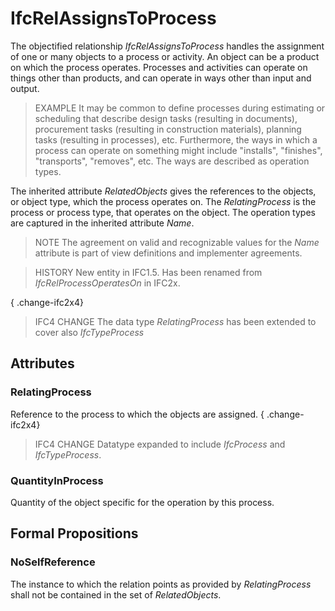 # IfcRelAssignsToProcess

The objectified relationship _IfcRelAssignsToProcess_ handles the assignment of one or many objects to a process or activity. An object can be a product on which the process operates. Processes and activities can operate on things other than products, and can operate in ways other than input and output.
<!-- end of short definition -->

> EXAMPLE It may be common to define processes during estimating or scheduling that describe design tasks (resulting in documents), procurement tasks (resulting in construction materials), planning tasks (resulting in processes), etc. Furthermore, the ways in which a process can operate on something might include "installs", "finishes", "transports", "removes", etc. The ways are described as operation types.

The inherited attribute _RelatedObjects_ gives the references to the objects, or object type, which the process operates on. The _RelatingProcess_ is the process or process type, that operates on the object. The operation types are captured in the inherited attribute _Name_.

> NOTE The agreement on valid and recognizable values for the _Name_ attribute is part of view definitions and implementer agreements.

> HISTORY New entity in IFC1.5. Has been renamed from _IfcRelProcessOperatesOn_ in IFC2x.

{ .change-ifc2x4}
> IFC4 CHANGE The data type _RelatingProcess_ has been extended to cover also _IfcTypeProcess_

## Attributes

### RelatingProcess
Reference to the process to which the objects are assigned.
{ .change-ifc2x4}
> IFC4 CHANGE Datatype expanded to include _IfcProcess_ and _IfcTypeProcess_.

### QuantityInProcess
Quantity of the object specific for the operation by this process.

## Formal Propositions

### NoSelfReference
The instance to which the relation points as provided by _RelatingProcess_ shall not be contained in the set of _RelatedObjects_.
